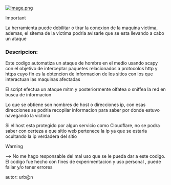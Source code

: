 
[![image.png](https://i.postimg.cc/ZqBDfbnL/image.png)](https://postimg.cc/Jy8q0Wby)

> [!IMPORTANT]
La herramienta puede debilitar o tirar la conexion de la maquina victima, ademas, el sitema de la victima podria avisarle que se esta llevando a cabo un ataque

### Descripcion:

Este codigo automatiza un ataque de hombre en el medio usando scapy con el objetivo de interceptar paquetes relacionados a protocolos http y https cuyo fin es la obtencion de informacion de los sitios con los que interactuan las maquinas afectadas

El script efectua un ataque mitm y posteriormente olfatea o sniffea la red en busca de informacion

Lo que se obtiene son nombres de host o direcciones ip, con esas direcciones se podria recopilar informacion para saber por donde estuvo navegando la victima

Si el host esta protegido por algun servicio como Cloudflare, no se podra saber con certeza a que sitio web pertenece la ip ya que se estaria ocultando la ip verdadera del sitio

> [!WARNING]
--> No me hago responsable del mal uso que se le pueda dar a este codigo. El codigo fue hecho con fines de experimentacion y uso personal , puede fallar y/o tener errores

autor: urb@n
